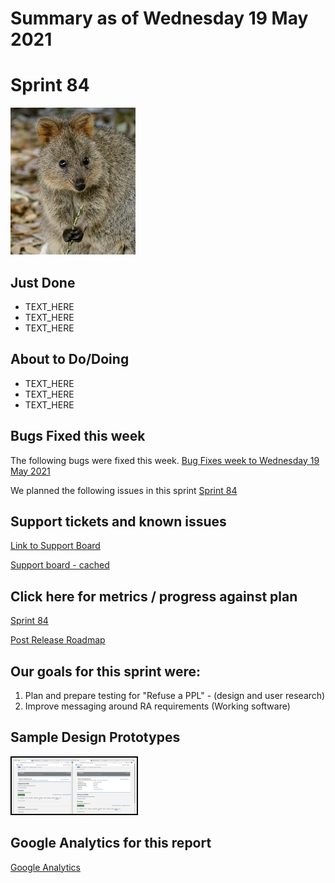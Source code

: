 # Summary as of Wednesday 19 May 2021 

# Sprint 84

<img alt="A Quokka" title="Attrib patrickkavanagh, CC BY 2.0 https://creativecommons.org/licenses/by/2.0 via Wikimedia Commons" src="graphs/quokka_gripping.jpg">

## Just Done
* TEXT_HERE
* TEXT_HERE
* TEXT_HERE

## About to Do/Doing
* TEXT_HERE
* TEXT_HERE
* TEXT_HERE

## Bugs Fixed this week
The following bugs were fixed this week.
[Bug Fixes week to Wednesday 19 May 2021](graphs/bugs19052021.png)

We planned the following issues in this sprint 
[Sprint 84](graphs/sprint19052021.png)

## Support tickets and known issues
[Link to Support Board](https://collaboration.homeoffice.gov.uk/jira/secure/RapidBoard.jspa?rapidView=1717&selectedIssue=ASSB-253)

[Support board - cached](graphs/supportBoard19052021.png)

## Click here for metrics / progress against plan
[Sprint 84](graphs/progress19052021.png)

[Post Release Roadmap](graphs/roadmap19052021.png)

## Our goals for this sprint were:
1. Plan and prepare testing for "Refuse a PPL" - (design and user research)
2. Improve messaging around RA requirements (Working software) 

## Sample Design Prototypes
<a href="graphs/proto1_19052021.png"><img src="graphs/proto1_19052021.png" alt="HTML5 Icon" width="200" style="border:2px solid black"></a>
<br>

## Google Analytics for this report
[Google Analytics](graphs/GA19052021.png)

